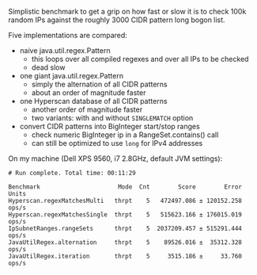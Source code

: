 Simplistic benchmark to get a grip on how fast or slow it is to check 100k random IPs against
the roughly 3000 CIDR pattern long bogon list.

Five implementations are compared:

* naive java.util.regex.Pattern
   * this loops over all compiled regexes and over all IPs to be checked
   * dead slow
* one giant java.util.regex.Pattern
   * simply the alternation of all CIDR patterns
   * about an order of magnitude faster
* one Hyperscan database of all CIDR patterns
   * another order of magnitude faster
   * two variants: with and without `SINGLEMATCH` option
* convert CIDR patterns into BigInteger start/stop ranges
  * check numeric BigInteger ip in a RangeSet.contains() call
  * can still be optimized to use `long` for IPv4 addresses


On my machine (Dell XPS 9560, i7 2.8GHz, default JVM settings):

```
# Run complete. Total time: 00:11:29

Benchmark                      Mode  Cnt        Score        Error  Units
Hyperscan.regexMatchesMulti   thrpt    5   472497.086 ± 120152.258  ops/s
Hyperscan.regexMatchesSingle  thrpt    5   515623.166 ± 176015.019  ops/s
IpSubnetRanges.rangeSets      thrpt    5  2037209.457 ± 515291.444  ops/s
JavaUtilRegex.alternation     thrpt    5    89526.016 ±  35312.328  ops/s
JavaUtilRegex.iteration       thrpt    5     3515.186 ±     33.760  ops/s
```

